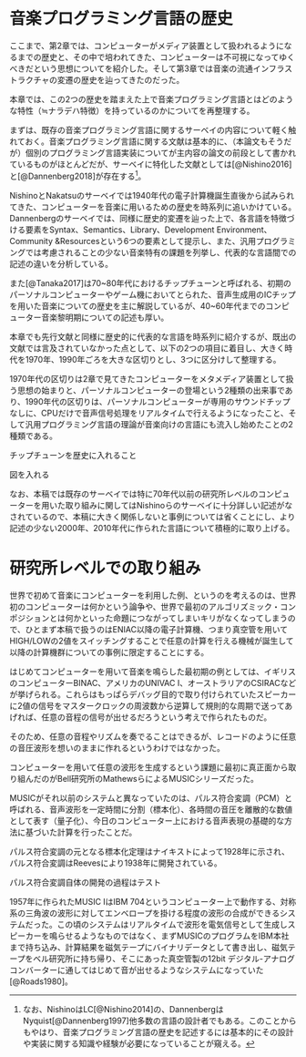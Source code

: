 # 音楽プログラミング言語の歴史

ここまで、第2章では、コンピューターがメディア装置として扱われるようになるまでの歴史と、その中で培われてきた、コンピューターは不可視になってゆくべきだという思想についてを紹介した。そして第3章では音楽の流通インフラストラクチャの変遷の歴史を辿ってきたのだった。

本章では、この2つの歴史を踏まえた上で音楽プログラミング言語とはどのような特性（≒ナラデハ特徴）を持っているのかについてを再整理する。

まずは、既存の音楽プログラミング言語に関するサーベイの内容について軽く触れておく。音楽プログラミング言語に関する文献は基本的に、（本論文もそうだが）個別のプログラミング言語実装についてが主内容の論文の前段として書かれているものがほとんどだが、サーベイに特化した文献としては[@Nishino2016]と[@Dannenberg2018]が存在する[^authorsinfo]。

[^authorsinfo]:なお、NishinoはLC[@Nishino2014]の、DannenbergはNyquist[@Dannenberg1997]他多数の言語の設計者でもある。このことからもやはり、音楽プログラミング言語の歴史を記述するには基本的にその設計や実装に関する知識や経験が必要になっていることが窺える。


NishinoとNakatsuのサーベイでは1940年代の電子計算機誕生直後から試みられてきた、コンピューターを音楽に用いるための歴史を時系列に追いかけている。Dannenbergのサーベイでは、同様に歴史的変遷を辿った上で、各言語を特徴づける要素をSyntax、Semantics、Library、Development Environment、Community &Resourcesという6つの要素として提示し、また、汎用プログラミングでは考慮されることの少ない音楽特有の課題を列挙し、代表的な言語間での記述の違いを分析している。

また[@Tanaka2017]は70~80年代におけるチップチューンと呼ばれる、初期のパーソナルコンピューターやゲーム機においてとられた、音声生成用のICチップを用いた音楽についての歴史を主に解説しているが、40~60年代までのコンピューター音楽黎明期についての記述も厚い。

本章でも先行文献と同様に歴史的に代表的な言語を時系列に紹介するが、既出の文献では言及されていなかった点として、以下の2つの項目に着目し、大きく時代を1970年、1990年ごろを大きな区切りとし、3つに区分けして整理する。

1970年代の区切りは2章で見てきたコンピューターをメタメディア装置として扱う思想の始まりと、パーソナルコンピューターの登場という2種類の出来事であり、1990年代の区切りは、パーソナルコンピューターが専用のサウンドチップなしに、CPUだけで音声信号処理をリアルタイムで行えるようになったこと、そして汎用プログラミング言語の理論が音楽向けの言語にも流入し始めたことの2種類である。

チップチューンを歴史に入れること

図を入れる

なお、本稿では既存のサーベイでは特に70年代以前の研究所レベルのコンピューターを用いた取り組みに関してはNishinoらのサーベイに十分詳しい記述がなされているので、本稿に大きく関係しないと事例については省くことにし、より記述の少ない2000年、2010年代に作られた言語について積極的に取り上げる。

# 研究所レベルでの取り組み

世界で初めて音楽にコンピューターを利用した例、というのを考えるのは、世界初のコンピューターは何かという論争や、世界で最初のアルゴリズミック・コンポジションとは何かといった命題につながってしまいキリがなくなってしまうので、ひとまず本稿で扱うのはENIAC以降の電子計算機、つまり真空管を用いてHIGH/LOWの2値をスイッチングすることで任意の計算を行える機械が誕生して以降の計算機群についての事例に限定することにする。

はじめてコンピューターを用いて音楽を鳴らした最初期の例としては、イギリスのコンピューターBINAC、アメリカのUNIVAC I、オーストラリアのCSIRACなどが挙げられる。これらはもっぱらデバッグ目的で取り付けられていたスピーカーに2値の信号をマスタークロックの周波数から逆算して規則的な周期で送ってあげれば、任意の音程の信号が出せるだろうという考えで作られたものだ。

そのため、任意の音程やリズムを奏でることはできるが、レコードのように任意の音圧波形を想いのままに作れるというわけではなかった。

コンピューターを用いて任意の波形を生成するという課題に最初に真正面から取り組んだのがBell研究所のMathewsらによるMUSICシリーズだった。

MUSICがそれ以前のシステムと異なっていたのは、パルス符合変調（PCM）と呼ばれる、音声波形を一定時間に分割（標本化）、各時間の音圧を離散的な数値として表す（量子化）、今日のコンピューター上における音声表現の基礎的な方法に基づいた計算を行ったことだ。

パルス符合変調の元となる標本化定理はナイキストによって1928年に示され、パルス符合変調はReevesにより1938年に開発されている。

パルス符合変調自体の開発の過程はテスト

1957年に作られたMUSIC IはIBM 704というコンピューター上で動作する、対称系の三角波の波形に対してエンベロープを掛ける程度の波形の合成ができるシステムだった。この頃のシステムはリアルタイムで波形を電気信号として生成しスピーカーを鳴らせるようなものではなく、まずMUSICのプログラムをIBM本社まで持ち込み、計算結果を磁気テープにバイナリデータとして書き出し、磁気テープをベル研究所に持ち帰り、そこにあった真空管製の12bit デジタル-アナログコンバーターに通してはじめて音が出せるようなシステムになっていた[@Roads1980]。
